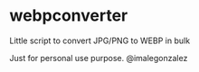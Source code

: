 # webpconverter
Little script to convert JPG/PNG to WEBP in bulk

Just for personal use purpose. @imalegonzalez
